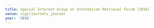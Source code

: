 ```yaml
---
title: Special Interest Group on Information Retrieval Forum (2016)
venue: sigirjournals_journal
year: '2016'
---
```

